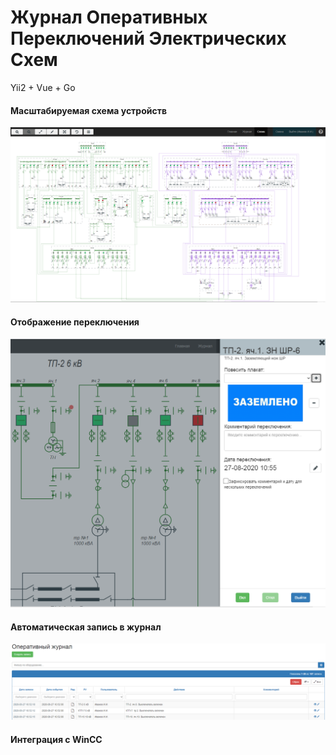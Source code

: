 # Журнал Оперативных Переключений Электрических Схем
Yii2 + Vue + Go

#### Масштабируемая схема устройств ####
![alt text](sch1.png)​

#### Отображение переключения ####
![alt text](sch2.png)​


#### Автоматическая запись в журнал  ####
![alt text](sch3.png)​

#### Интеграция с WinCC ####
